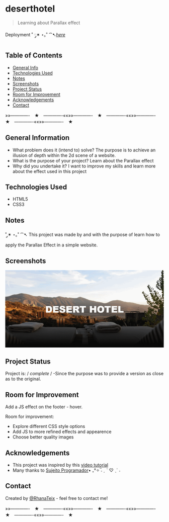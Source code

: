 # deserthotel
>Learning about Parallax effect 

Deployment ˚ ༘✶ ⋆｡˚ ⁀➷[_here_]()

## Table of Contents
* [General Info](#general-information)
* [Technologies Used](#technologies-used)
* [Notes](#notes)
* [Screenshots](#screenshots)
* [Project Status](#project-status)
* [Room for Improvement](#room-for-improvement)
* [Acknowledgements](#acknowledgements)
* [Contact](#contact)


»»————-　★　————-««»»————-　★　————-««»»————-　★　————-««»»————-　★　




## General Information

- What problem does it (intend to) solve? The purpose is to achieve an illusion of depth within the 2d scene of a website.
- What is the purpose of your project? Learn about the Parallax effect
- Why did you undertake it? I want to improve my skills and learn more about the effect used in this project


## Technologies Used
- HTML5
- CSS3

## Notes
  
  ˚ ༘✶ ⋆｡˚ ⁀➷ This project was made by and with the purpose of learn how to apply the Parallax Effect in a simple website. 
    
  
## Screenshots
![Final Result](deserthotelgif1.gif)


## Project Status
Project is: / _complete_ / -Since the purpose was to provide a version as close as to the original.


## Room for Improvement

  Add a JS effect on the footer - hover.

Room for improvement:
- Explore different CSS style options
- Add JS to more refined effects and appearence
- Choose better quality images

## Acknowledgements

- This project was inspired by this [video tutorial](https://www.youtube.com/watch?v=A43YY-SwrdE)
- Many thanks to [Sujeito Programador](https://github.com/devfraga)• ₊°✧︡ ˗ ˏ ˋ ♡ ˎˊ ˗


## Contact
Created by [@RhanaTeix](https://www.linkedin.com/in/rhan%C3%A1-teixeira-111181227/) - feel free to contact me!

»»————-　★　————-««»»————-　★　————-««»»————-　★　————-««»»————-　★　
